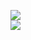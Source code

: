 [![](https://img.shields.io/badge/Made%20With-Github%20Spray-lightgrey.svg?style=for-the-badge&logo=github)](https://github.com/Annihil/github-spray#14266)  
[![](https://i.imgur.com/2DrTn0Z.gif)](https://github.com/Annihil/github-spray)